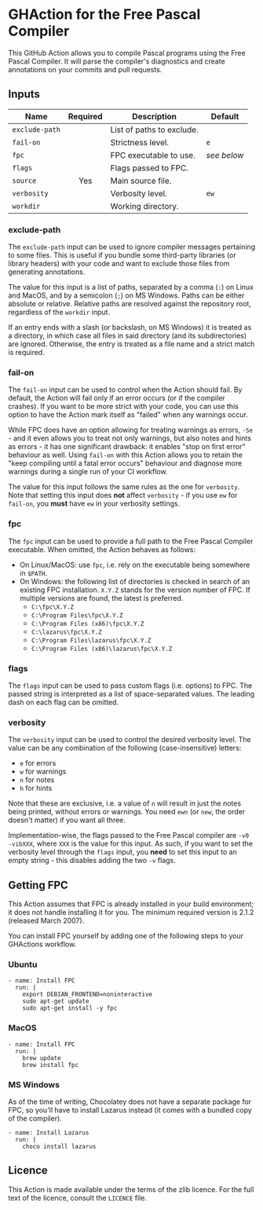 # GHAction for the Free Pascal Compiler

This GitHub Action allows you to compile Pascal programs using the Free Pascal Compiler.
It will parse the compiler's diagnostics and create annotations on your commits and pull requests.

## Inputs

| Name           | Required | Description               | Default     |
| -------------- | :------: | ------------------------- | ----------- |
| `exclude-path` |          | List of paths to exclude. |             |
| `fail-on`      |          | Strictness level.         | `e`         |
| `fpc`          |          | FPC executable to use.    | _see below_ |
| `flags`        |          | Flags passed to FPC.      |             |
| `source`       | Yes      | Main source file.         |             |
| `verbosity`    |          | Verbosity level.          | `ew`        |
| `workdir`      |          | Working directory.        |             |

### exclude-path

The `exclude-path` input can be used to ignore compiler messages pertaining to some files.
This is useful if you bundle some third-party libraries (or library headers) with your code
and want to exclude those files from generating annotations.

The value for this input is a list of paths, separated by a comma (`:`) on Linux and MacOS,
and by a semicolon (`;`) on MS Windows. Paths can be either absolute or relative.
Relative paths are resolved against the repository root, regardless of the `workdir` input.

If an entry ends with a slash (or backslash, on MS Windows) it is treated as a directory,
in which case all files in said directory (and its subdirectories) are ignored.
Otherwise, the entry is treated as a file name and a strict match is required.

### fail-on

The `fail-on` input can be used to control when the Action should fail.
By default, the Action will fail only if an error occurs (or if the compiler crashes).
If you want to be more strict with your code, you can use this option to have the Action
mark itself as "failed" when any warnings occur.

While FPC does have an option allowing for treating warnings as errors, `-Se` - and it even
allows you to treat not only warnings, but also notes and hints as errors - it has one significant drawback:
it enables "stop on first error" behaviour as well. Using `fail-on` with this Action allows you
to retain the "keep compiling until a fatal error occurs" behaviour and diagnose more warnings
during a single run of your CI workflow.

The value for this input follows the same rules as the one for `verbosity`.
Note that setting this input does **not** affect `verbosity` - if you use `ew` for `fail-on`,
you **must** have `ew` in your verbosity settings.

### fpc

The `fpc` input can be used to provide a full path to the Free Pascal Compiler executable.
When omitted, the Action behaves as follows:
- On Linux/MacOS: use `fpc`, i.e. rely on the executable being somewhere in `$PATH`.
- On Windows: the following list of directories is checked in search of an existing FPC installation.
  `X.Y.Z` stands for the version number of FPC. If multiple versions are found, the latest is preferred.
  * `C:\fpc\X.Y.Z`
  * `C:\Program Files\fpc\X.Y.Z`
  * `C:\Program Files (x86)\fpc\X.Y.Z`
  * `C:\lazarus\fpc\X.Y.Z`
  * `C:\Program Files\lazarus\fpc\X.Y.Z`
  * `C:\Program Files (x86)\lazarus\fpc\X.Y.Z`

### flags

The `flags` input can be used to pass custom flags (i.e. options) to FPC. The passed string is interpreted
as a list of space-separated values. The leading dash on each flag can be omitted.

### verbosity

The `verbosity` input can be used to control the desired verbosity level.
The value can be any combination of the following (case-insensitive) letters:
- `e` for errors
- `w` for warnings
- `n` for notes
- `h` for hints

Note that these are exclusive, i.e. a value of `n` will result in just the notes being printed,
without errors or warnings. You need `ewn` (or `new`, the order doesn't matter) if you want all three.

Implementation-wise, the flags passed to the Free Pascal compiler are `-v0 -vibXXX`,
where `XXX` is the value for this input.
As such, if you want to set the verbosity level through the `flags` input,
you **need** to set this input to an empty string - this disables adding the two `-v` flags.

## Getting FPC

This Action assumes that FPC is already installed in your build environment; it does not handle
installing it for you. The minimum required version is 2.1.2 (released March 2007).

You can install FPC yourself by adding one of the following steps to your GHActions workflow.

### Ubuntu

```
- name: Install FPC
  run: |
    export DEBIAN_FRONTEND=noninteractive
    sudo apt-get update
    sudo apt-get install -y fpc
```

### MacOS

```
- name: Install FPC
  run: |
    brew update
    brew install fpc
```

### MS Windows

As of the time of writing, Chocolatey does not have a separate package for FPC,
so you'll have to install Lazarus instead (it comes with a bundled copy of the compiler).

```
- name: Install Lazarus
  run: |
    choco install lazarus
```

## Licence

This Action is made available under the terms of the zlib licence.
For the full text of the licence, consult the `LICENCE` file.
